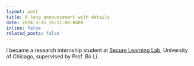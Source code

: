 ```yaml
---
layout: post
title: A long announcement with details
date: 2024-3-15 16:11:00-0400
inline: false
related_posts: false
---
```


I became a research internship student at <a href="https://aisecure.github.io/">Secure Learning Lab</a>, University of Chicago, supervised by Prof. Bo Li.
